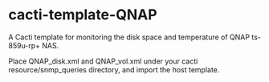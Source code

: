 cacti-template-QNAP
===================

A Cacti template for monitoring the disk space and temperature of QNAP ts-859u-rp+ NAS.

Place QNAP_disk.xml and QNAP_vol.xml under your cacti resource/snmp_queries directory, and import the host template.
